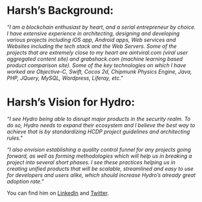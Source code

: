 # Harsh’s Background:

*“I am a blockchain enthusiast by heart, and a serial entrepreneur by choice. I have extensive experience in architecting, designing and developing various projects including iOS app, Android apps, Web services and Websites including the tech stack and the Web Servers. Some of the projects that are extremely close to my heart are aintviral.com (viral user aggregated content site) and grabshack.com (machine learning based product comparison site). Some of the key technologies on which I have worked are Objective-C, Swift, Cocos 2d, Chipmunk Physics Engine, Java, PHP, JQuery, MySQL, Wordpress, Liferay, etc."*  

# Harsh’s Vision for Hydro:

*“I see Hydro being able to disrupt major products in the security realm. To do so, Hydro needs to expand their ecosystem and I believe the best way to achieve that is by standardizing HCDP project guidelines and architecting rules."*  

*“I also envision establishing a quality control funnel for any projects going forward, as well as forming methodologies which will help us in breaking a project into several short phases. I see these practices helping us in creating unified products that will be scalable, streamlined and easy to use for developers and users alike, which should increase Hydro’s already great adoption rate."*  

You can find him on [LinkedIn](https://www.linkedin.com/in/harshrajat/) and [Twitter](https://twitter.com/harshrajat). 
